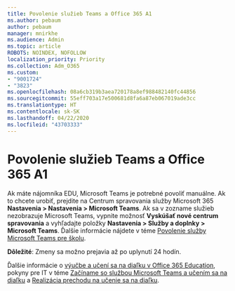 ```yaml
---
title: Povolenie služieb Teams a Office 365 A1
ms.author: pebaum
author: pebaum
manager: mnirkhe
ms.audience: Admin
ms.topic: article
ROBOTS: NOINDEX, NOFOLLOW
localization_priority: Priority
ms.collection: Adm_O365
ms.custom:
- "9001724"
- "3823"
ms.openlocfilehash: 08a6cb319b3aea720178a8ef988482140fc44856
ms.sourcegitcommit: 55eff703a17e500681d8fa6a87eb067019ade3cc
ms.translationtype: HT
ms.contentlocale: sk-SK
ms.lasthandoff: 04/22/2020
ms.locfileid: "43703333"
---
```

# <a name="enabling-teams-and-office-365-a1"></a>Povolenie služieb Teams a Office 365 A1

Ak máte nájomníka EDU, Microsoft Teams je potrebné povoliť manuálne. Ak to chcete urobiť, prejdite na Centrum spravovania služby Microsoft 365 **Nastavenia > Nastavenia > Microsoft Teams**. Ak sa v zozname služieb nezobrazuje Microsoft Teams, vypnite možnosť **Vyskúšať nové centrum spravovania** a vyhľadajte položky **Nastavenia > Služby a doplnky > Microsoft Teams**. Ďalšie informácie nájdete v téme [Povolenie služby Microsoft Teams pre školu](https://docs.microsoft.com/microsoft-365/education/intune-edu-trial/enable-microsoft-teams#enable-microsoft-teams-for-your-school-1).

**Dôležité**: Zmeny sa možno prejavia až po uplynutí 24 hodín. 

Ďalšie informácie o [výučbe a učení sa na diaľku v Office 365 Education](https://support.office.com/article/remote-teaching-and-learning-in-office-365-education-f651ccae-7b65-478b-8366-51bb884025c4), pokyny pre IT v téme [Začíname so službou Microsoft Teams a učením sa na diaľku](https://docs.microsoft.com/MicrosoftTeams/remote-learning-edu) a [Realizácia prechodu na učenie sa na diaľku](https://www.microsoft.com/education/remote-learning).